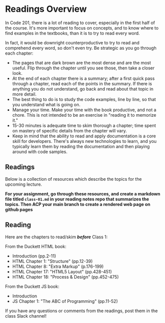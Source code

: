 # Readings Overview

In Code 201, there is a lot of reading to cover, especially in the first half of the course. It's more important to focus on concepts, and to know where to find examples in the textbooks, than it is to try to read every word.

In fact, it would be downright counterproductive to try to read and comprehend every word, so don't even try. Be strategic as you go through each chapter:

- The pages that are dark brown are the most dense and are the most useful. Flip through the chapter until you see those, then take a closer look.
- At the end of each chapter there is a summary; after a first quick pass through a chapter, read each of the points in the summary. If there is anything you do not understand, go back and read about that topic in more detail.
- The best thing to do is to study the code examples, line by line, so that you understand what is going on.
- Manage your time. Make your time with the book productive, and not a chore. This is not intended to be an exercise in "reading it to memorize it."
- 15-30 minutes is adequate time to skim thorough a chapter; time spent on mastery of specific details from the chapter will vary.
- Keep in mind that the ability to read and apply documentation is a core skill for developers. There's always new technologies to learn, and you typically learn them by reading the documentation and then playing around with code samples.

## Readings

Below is a collection of resources which describe the topics for the upcoming lecture.  

**For your assignment, go through these resources, and create a markdown file titled `class-01.md` in your reading notes repo that summarizes the topics. Then ACP your main branch to create a rendered web page on github pages**

## Reading

Here are the chapters to read/skim ***before*** Class 1:

From the Duckett HTML book:

- Introduction (pp.2-11)
- HTML Chapter 1: "Structure" (pp.12-39)
- HTML Chapter 8: "Extra Markup" (p.176-199)
- HTML Chapter 17: "HTML5 Layout" (pp.428-451)
- HTML Chapter 18: "Process & Design" (pp.452-475)

From the Duckett JS book:

- Introduction
- JS Chapter 1: "The ABC of Programming" (pp.11-52)

If you have any questions or comments  from the readings, post them in the class Slack channel!

<!-- 
## Additional Resources

### Videos

### Bookmark/Skim
 -->
